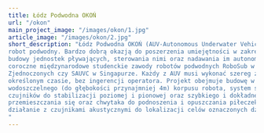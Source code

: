 ```yaml
---
title: Łódz Podwodna OKOŃ
url: "/okon"
main_project_image: "/images/okon/1.jpg"
article_image: "/images/okon/2.jpg"
short_description: "Łódz Podwodna OKOŃ (AUV-Autonomous Underwater Vehicle) to w pełni autonomiczny
robot podwodny. Bardzo dobrą okazją do poszerzenia umiejętności w zakresie
budowy jednostek pływających, sterowania nimi oraz nadawania im autonomii są
coroczne międzynarodowe studenckie zawody robotów podwodnych RoboSub w Stanach
Zjednoczonych czy SAUVC w Singapurze. Każdy z AUV musi wykonać szereg zadań w
określonym czasie, bez ingerencji operatora. Projekt obejmuje budowę w pełni
wodoszczelnego (do głębokości przynajmniej 4m) korpusu robota, system silników i
czujników do stabilizacji poziomej i pionowej oraz szybkiego i dokładnego
przemieszczania się oraz chwytaka do podnoszenia i opuszczania piłeczek, a także
działanie z czujnikami akustycznymi do lokalizacji celów oznaczonych dźwiękowo.
"
---
```


